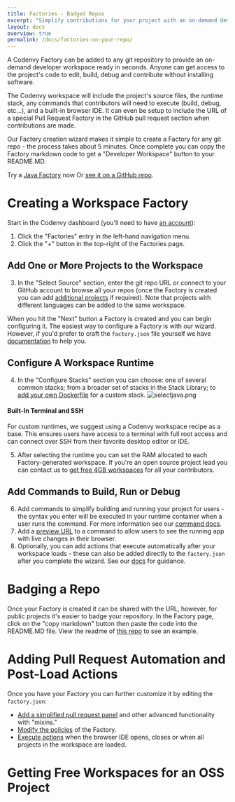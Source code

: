 ```yaml
---
title: Factories - Badged Repos
excerpt: "Simplify contributions for your project with an on-demand developer workspace ready in seconds."
layout: docs
overview: true
permalink: /docs/factories-on-your-repo/
---
```

A Codenvy Factory can be added to any git repository to provide an on-demand developer workspace ready in seconds. Anyone can get access to the project's code to edit, build, debug and contribute without installing software.

The Codenvy workspace will include the project's source files, the runtime stack, any commands that contributors will need to execute (build, debug, etc...), and a built-in browser IDE. It can even be setup to include the URL of a special Pull Request Factory in the GitHub pull request section when contributions are made.

Our Factory creation wizard makes it simple to create a Factory for any git repo - the process takes about 5 minutes. Once complete you can copy the Factory markdown code to get a "Developer Workspace" button to your README.MD.

Try a [Java Factory](http://beta.codenvy.com/f?id=5use7stej9bi9mxd) now
Or [see it on a GitHub repo](https://github.com/codenvy-demos/spring-petclinic).
# Creating a Workspace Factory  
Start in the Codenvy dashboard (you'll need to have [an account](https://codenvy.com/site/login#)):
1. Click the "Factories" entry in the left-hand navigation menu.
2. Click the "+" button in the top-right of the Factories page.

## Add One or More Projects to the Workspace
3. In the "Select Source" section, enter the git repo URL or connect to your GitHub account to browse all your repos (once the Factory is created you can add [additional projects](http://codenvy.readme.io/docs/factories#section-factory-workspace-object) if required). Note that projects with different languages can be added to the same workspace.

When you hit the "Next" button a Factory is created and you can begin configuring it. The easiest way to configure a Factory is with our wizard. However, if you'd prefer to craft the `factory.json` file yourself we have [documentation](http://codenvy.readme.io/docs/factories#configure) to help you.

## Configure A Workspace Runtime
4. In the "Configure Stacks" section you can choose: one of several common stacks; from a broader set of stacks in the Stack Library; to [add your own Dockerfile](https://eclipse-che.readme.io/docs/stacks#custom-workspace-recipes) for a custom stack.
![selectjava.png](/docs/images/selectjava.png)

#### Built-In Terminal and SSH
For custom runtimes, we suggest using a Codenvy workspace recipe as a base. This ensures users have access to a terminal with full root access and can connect over SSH from their favorite desktop editor or IDE.  

5. After selecting the runtime you can set the RAM allocated to each Factory-generated workspace. If you're an open source project lead you can contact us to [get free 4GB workspaces](http://codenvy.readme.io/v4.0/docs/factories-on-your-repo#free-workspaces-for-oss-projects) for all your contributors.

## Add Commands to Build, Run or Debug
6. Add commands to simplify building and running your project for users - the syntax you enter will be executed in your runtime container when a user runs the command. For more information see our [command docs](https://eclipse-che.readme.io/docs/commands).
7. Add a [preview URL](https://eclipse-che.readme.io/docs/previews) to a command to allow users to see the running app with live changes in their browser.
8. Optionally, you can add actions that execute automatically after your workspace loads - these can also be added directly to the `factory.json` after you complete the wizard. See our [docs](http://codenvy.readme.io/docs/factories#section-factory-ide-object) for guidance.
# Badging a Repo  
Once your Factory is created it can be shared with the URL, however, for public projects it's easier to badge your repository. In the Factory page, click on the "copy markdown" button then paste the code into the README.MD file. View the readme of [this repo](https://github.com/codenvy-demos/spring-petclinic/blob/master/readme.md) to see an example.
# Adding Pull Request Automation and Post-Load Actions  
Once you have your Factory you can further customize it by editing the `factory.json`:
* [Add a simplified pull request panel](http://codenvy.readme.io/docs/factories#section-mixins) and other advanced functionality with "mixins."
* [Modify the policies](http://codenvy.readme.io/docs/factories#section-factory-policies-object) of the Factory.
* [Execute actions](http://codenvy.readme.io/docs/factories#section-factory-ide-object) when the browser IDE opens, closes or when all projects in the workspace are loaded.
# Getting Free Workspaces for an OSS Project  
